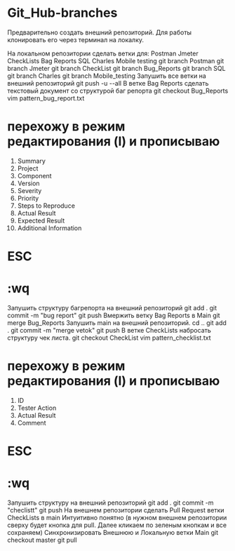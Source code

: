 # Git_Hub-branches
Предварительно создать внешний репозиторий. Для работы клонировать его через терминал на локалку.

На локальном репозитории сделать ветки для:
Postman
Jmeter
CheckLists
Bag Reports
SQL
Charles
Mobile testing
git branch Postman
git branch Jmeter
git branch CheckList
git branch Bug_Reports 
git branch SQL
git branch Charles
git branch Mobile_testing
Запушить все ветки на внешний репозиторий
git push -u --all
В ветке Bag Reports сделать текстовый документ со структурой баг репорта
git checkout Bug_Reports
vim pattern_bug_report.txt
#  перехожу в режим редактирования (I) и прописываю 
1. Summary
2. Project
3. Component
4. Version
5. Severity
6. Priority
7. Steps to Reproduce
8. Actual Result
9. Expected Result
10. Additional Information
#  ESC 
#  :wq
Запушить структуру багрепорта на внешний репозиторий
git add .
git commit -m "bug report"
git push
Вмержить ветку Bag Reports в Main
git merge Bug_Reports
Запушить main на внешний репозиторий.
cd ..
git add .
git commit -m "merge vetok"
git push
В ветке CheckLists набросать структуру чек листа.
git checkout CheckList
vim pattern_checklist.txt
#  перехожу в режим редактирования (I) и прописываю
1. ID
2. Tester Action
3. Actual Result
4. Comment
#  ESC 
#  :wq
Запушить структуру на внешний репозиторий
git add .
git commit -m "checlistt"
git push
На внешнем репозитории сделать Pull Request ветки CheckLists в main
Интуитивно понятно (в нужном  внешнем репозитории сверху будет кнопка для pull. 
Далее кликаем по зеленым кнопкам и все сохраняем)
Синхронизировать Внешнюю и Локальную ветки Main
git checkout master
git pull
